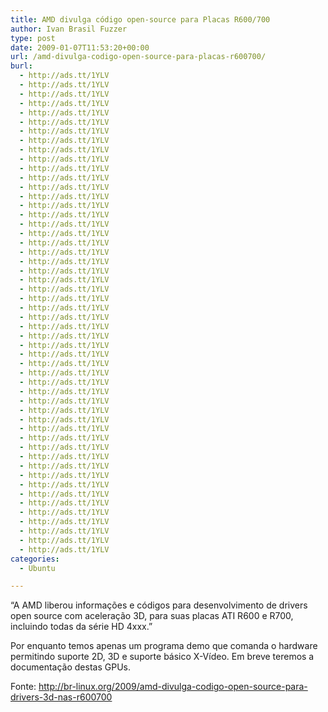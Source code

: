 ```yaml
---
title: AMD divulga código open-source para Placas R600/700
author: Ivan Brasil Fuzzer
type: post
date: 2009-01-07T11:53:20+00:00
url: /amd-divulga-codigo-open-source-para-placas-r600700/
burl:
  - http://ads.tt/1YLV
  - http://ads.tt/1YLV
  - http://ads.tt/1YLV
  - http://ads.tt/1YLV
  - http://ads.tt/1YLV
  - http://ads.tt/1YLV
  - http://ads.tt/1YLV
  - http://ads.tt/1YLV
  - http://ads.tt/1YLV
  - http://ads.tt/1YLV
  - http://ads.tt/1YLV
  - http://ads.tt/1YLV
  - http://ads.tt/1YLV
  - http://ads.tt/1YLV
  - http://ads.tt/1YLV
  - http://ads.tt/1YLV
  - http://ads.tt/1YLV
  - http://ads.tt/1YLV
  - http://ads.tt/1YLV
  - http://ads.tt/1YLV
  - http://ads.tt/1YLV
  - http://ads.tt/1YLV
  - http://ads.tt/1YLV
  - http://ads.tt/1YLV
  - http://ads.tt/1YLV
  - http://ads.tt/1YLV
  - http://ads.tt/1YLV
  - http://ads.tt/1YLV
  - http://ads.tt/1YLV
  - http://ads.tt/1YLV
  - http://ads.tt/1YLV
  - http://ads.tt/1YLV
  - http://ads.tt/1YLV
  - http://ads.tt/1YLV
  - http://ads.tt/1YLV
  - http://ads.tt/1YLV
  - http://ads.tt/1YLV
  - http://ads.tt/1YLV
  - http://ads.tt/1YLV
  - http://ads.tt/1YLV
  - http://ads.tt/1YLV
  - http://ads.tt/1YLV
  - http://ads.tt/1YLV
  - http://ads.tt/1YLV
  - http://ads.tt/1YLV
  - http://ads.tt/1YLV
  - http://ads.tt/1YLV
  - http://ads.tt/1YLV
  - http://ads.tt/1YLV
  - http://ads.tt/1YLV
  - http://ads.tt/1YLV
  - http://ads.tt/1YLV
categories:
  - Ubuntu

---
```

&#8220;A AMD liberou informações e códigos para desenvolvimento de drivers open source com aceleração 3D, para suas placas ATI R600 e R700, incluindo todas da série HD 4xxx.&#8221;

Por enquanto temos apenas um programa demo que comanda o hardware permitindo suporte 2D, 3D e suporte básico X-Vídeo. Em breve teremos a documentação destas GPUs.

Fonte: http://br-linux.org/2009/amd-divulga-codigo-open-source-para-drivers-3d-nas-r600700